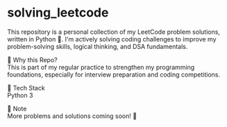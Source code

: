 # solving_leetcode

This repository is a personal collection of my LeetCode problem solutions, written in Python 🐍. I'm actively solving coding challenges to improve my problem-solving skills, logical thinking, and DSA fundamentals.

🧠 Why this Repo?<br/>
This is part of my regular practice to strengthen my programming foundations, especially for interview preparation and coding competitions.

🔧 Tech Stack<br/>
Python 3

📌 Note<br/>
More problems and solutions coming soon! 🌱
